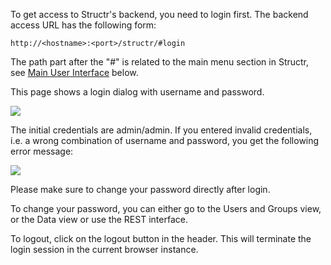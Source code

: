 To get access to Structr's backend, you need to login first. The backend access URL has the following form:

    http://<hostname>:<port>/structr/#login

The path part after the "#" is related to the main menu section in Structr, see <a href="#Main User Interface">Main User Interface</a> below.
    
This page shows a login dialog with username and password.

<img src="/Structr Login(1).png_thumb_300x169?2" class="zoomable"/>

The initial credentials are admin/admin. If you entered invalid credentials, i.e. a wrong combination of username and password, you get the following error message:

<img src="/Structr Login(3).png_thumb_300x169?2" class="zoomable"/>

<p class="warning">Please make sure to change your password directly after login.</p>            

To change your password, you can either go to the Users and Groups view, or the Data view or use the REST interface.

To logout, click on the logout button in the header. This will terminate the login session in the current browser instance.
